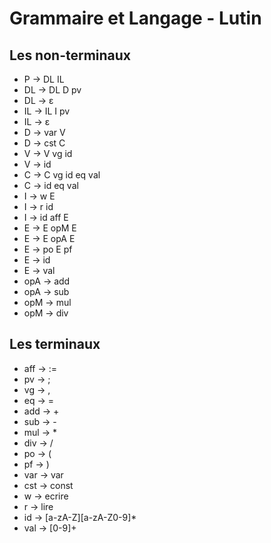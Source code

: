 Grammaire et Langage - Lutin
======================================

Les non-terminaux
---------
* P  → DL IL
* DL → DL D pv
* DL → ε
* IL → IL I pv
* IL → ε
* D → var V
* D → cst C
* V → V vg id
* V → id
* C → C vg id eq val
* C → id eq val
* I → w E
* I → r id
* I → id aff E
* E → E opM E
* E → E opA E
* E → po E pf
* E → id
* E → val
* opA → add
* opA → sub
* opM → mul
* opM → div

Les terminaux
---------

* aff → :=
* pv  → ;
* vg  → ,
* eq  → =
* add → +
* sub → -
* mul → *
* div → /
* po  → (
* pf  → )
* var → var
* cst → const
* w   → ecrire
* r   → lire
* id  → [a-zA-Z][a-zA-Z0-9]*
* val → [0-9]+

